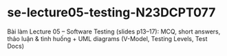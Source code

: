# se-lecture05-testing-N23DCPT077
Bài làm Lecture 05 – Software Testing (slides p13–17): MCQ, short answers, thảo luận &amp; tình huống + UML diagrams (V-Model, Testing Levels, Test Docs)
